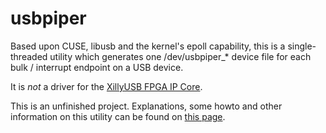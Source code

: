 # usbpiper

Based upon CUSE, libusb and the kernel's epoll capability,
this is a single-threaded utility which generates one /dev/usbpiper_* device
file for each bulk / interrupt endpoint on a USB device.

It is *not* a driver for the
[XillyUSB FPGA IP Core](http://xillybus.com/xillyusb).

This is an unfinished project. Explanations, some howto and other information
on this utility can be found on
[this page](http://billauer.co.il/blog/2020/02/usbpiper-cuse-epoll-libusb/).
